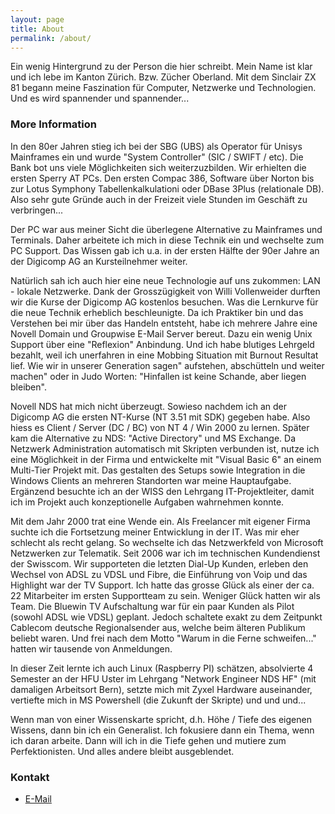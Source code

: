 ```yaml
---
layout: page
title: About
permalink: /about/
---
```


Ein wenig Hintergrund zu der Person die hier schreibt. Mein Name ist klar und ich lebe im Kanton Zürich. Bzw. Zücher Oberland.  Mit dem Sinclair ZX 81 begann meine Faszination für Computer, Netzwerke und Technologien. Und es wird spannender und spannender...

### More Information

In den 80er Jahren stieg ich bei der SBG (UBS) als Operator für Unisys Mainframes ein und wurde "System Controller" (SIC / SWIFT / etc). Die Bank bot uns viele Möglichkeiten sich weiterzuzbilden. Wir erhielten die ersten Sperry AT PCs. Den ersten Compac 386, Software über Norton bis zur Lotus Symphony Tabellenkalkulationi oder DBase 3Plus (relationale DB). Also sehr gute Gründe auch in der Freizeit viele Stunden im Geschäft zu verbringen...  

Der PC war aus meiner Sicht die überlegene Alternative zu Mainframes und Terminals. Daher arbeitete ich mich in diese Technik ein und wechselte zum PC Support. Das Wissen gab ich u.a. in der ersten Hälfte der 90er Jahre an der Digicomp AG an Kursteilnehmer weiter.  

Natürlich sah ich auch hier eine neue Technologie auf uns zukommen: LAN - lokale Netzwerke. Dank der Grosszügigkeit von Willi Vollenweider durften wir die Kurse der Digicomp AG kostenlos besuchen. Was die Lernkurve für die neue Technik erheblich beschleunigte. Da ich Praktiker bin und das Verstehen bei mir über das Handeln entsteht, habe ich mehrere Jahre eine Novell Domain und Groupwise E-Mail Server bereut. Dazu ein wenig Unix Support über eine "Reflexion" Anbindung. Und ich habe blutiges Lehrgeld bezahlt, weil ich unerfahren in eine Mobbing Situation mit Burnout Resultat lief. Wie wir in unserer Generation sagen" aufstehen, abschütteln und weiter machen" oder in Judo Worten: "Hinfallen ist keine Schande, aber liegen bleiben".  

Novell NDS hat mich nicht überzeugt. Sowieso nachdem ich an der Digicomp AG die ersten NT-Kurse (NT 3.51 mit SDK) gegeben habe. Also hiess es Client / Server (DC / BC) von NT 4 / Win 2000 zu lernen. Später kam die Alternative zu NDS: "Active Directory" und MS Exchange. Da Netzwerk Administration automatisch mit Skripten verbunden ist, nutze ich eine Möglichkeit in der Firma und entwickelte mit "Visual Basic 6" an einem Multi-Tier Projekt mit. Das gestalten des Setups sowie Integration in die Windows Clients an mehreren Standorten war meine Hauptaufgabe. Ergänzend besuchte ich an der WISS den Lehrgang IT-Projektleiter, damit ich im Projekt auch konzeptionelle Aufgaben wahrnehmen konnte.

Mit dem Jahr 2000 trat eine Wende ein. Als Freelancer mit eigener Firma suchte ich die Fortsetzung meiner Entwicklung in der IT. Was mir eher schlecht als recht gelang. So wechselte ich das Netzwerkfeld von Microsoft Netzwerken zur Telematik. Seit 2006 war ich im technischen Kundendienst der Swisscom. Wir supporteten die letzten Dial-Up Kunden, erleben den Wechsel von ADSL zu VDSL und Fibre, die Einführung von Voip und das Highlight war der TV Support. Ich hatte das grosse Glück als einer der ca. 22 Mitarbeiter im ersten Supportteam zu sein. Weniger Glück hatten wir als Team. Die Bluewin TV Aufschaltung war für ein paar Kunden als Pilot (sowohl ADSL wie VDSL) geplant. Jedoch schaltete exakt zu dem Zeitpunkt Cablecom deutsche Regionalsender aus, welche beim älteren Publikum beliebt waren. Und frei nach dem Motto "Warum in die Ferne schweifen..." hatten wir tausende von Anmeldungen.  

In dieser Zeit lernte ich auch Linux (Raspberry PI) schätzen, absolvierte 4 Semester an der HFU Uster im Lehrgang "Network Engineer NDS HF" (mit damaligen Arbeitsort Bern), setzte mich mit Zyxel Hardware auseinander, vertiefte mich in MS Powershell (die Zukunft der Skripte) und und und...

Wenn man von einer Wissenskarte spricht, d.h. Höhe / Tiefe des eigenen Wissens, dann bin ich ein Generalist. Ich fokusiere dann ein Thema, wenn ich daran arbeite. Dann will ich in die Tiefe gehen und mutiere zum Perfektionisten. Und alles andere bleibt ausgeblendet.

### Kontakt

* [E-Mail](mailto:petergyger@photonmail.com)



